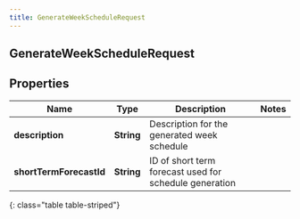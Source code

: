 ```yaml
---
title: GenerateWeekScheduleRequest
---
```

## GenerateWeekScheduleRequest


## Properties

| Name | Type | Description | Notes |
| ------------ | ------------- | ------------- | ------------- |
| **description** | <!----><!---->**String**<!----> | Description for the generated week schedule |  |
| **shortTermForecastId** | <!----><!---->**String**<!----> | ID of short term forecast used for schedule generation |  |
{: class="table table-striped"}



